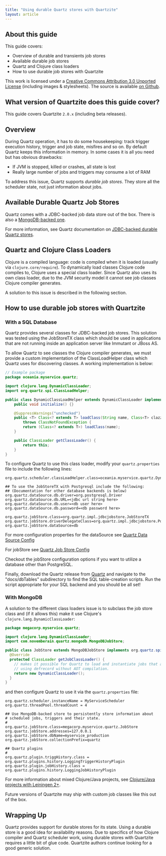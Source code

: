 ```yaml
---
title: "Using durable Quartz stores with Quartzite"
layout: article
---
```


## About this guide

This guide covers:

 * Overview of durable and transients job stores
 * Available durable job stores
 * Quartz and Clojure class loaders
 * How to use durable job stores with Quartzite

This work is licensed under a <a rel="license" href="http://creativecommons.org/licenses/by/3.0/">Creative Commons Attribution 3.0 Unported License</a> (including images & stylesheets). The source is available [on Github](https://github.com/clojurewerkz/quartzite.docs).


## What version of Quartzite does this guide cover?

This guide covers Quartzite `2.0.x` (including beta releases).


## Overview

During Quartz operation, it has to do some housekeeping: track trigger execution history,
trigger and job state, misfires and so on. By default Quartz keeps this information
in memory. In some cases it is all you need but has obvious drawbacks:

 * If JVM is stopped, killed or crashes, all state is lost
 * Really large number of jobs and triggers may consume a lot of RAM

To address this issue, Quartz supports *durable job stores*. They
store all the scheduler state, not just information about jobs.


## Available Durable Quartz Job Stores

Quartz comes with a JDBC-backed job data store out of the box. There is also a [MongoDB-backed one](https://github.com/michaelklishin/quartz-mongodb).

For more information, see Quartz documentation on [JDBC-backed durable Quartz stores](http://quartz-scheduler.org/documentation/quartz-2.x/configuration/ConfigJobStoreTX).


## Quartz and Clojure Class Loaders

Clojure is a compiled language: code is compiled when it is loaded (usually via `clojure.core/require`). To dynamically
load classes Clojure code compiles to, Clojure uses a special class loader. Since Quartz also uses its own class loader,
due to the JVM security model it cannot see job classes Clojure compiler generates.

A solution to this issue is described in the following section.


## How to use durable job stores with Quartzite

### With a SQL Database

Quartz provides several classes for JDBC-backed job stores. This solution was
tested using the JobStoreTX class which should be used in applications that
are not running inside an application server like Immutant or JBoss AS.

To allow Quartz to see classes the Clojure compiler generates, we must provide a
custom implementation of the ClassLoadHelper class which Quartz uses for
discovering classes. A working implementation is below:

``` java
// Example package
package oceania.myservice.quartz;

import clojure.lang.DynamicClassLoader;
import org.quartz.spi.ClassLoadHelper;

public class DynamicClassLoadHelper extends DynamicClassLoader implements ClassLoadHelper {
    public void initialize() {}

    @SuppressWarnings("unchecked")
    public <T> Class<? extends T> loadClass(String name, Class<T> clazz)
        throws ClassNotFoundException {
        return (Class<? extends T>) loadClass(name);
    }

    public ClassLoader getClassLoader() {
        return this;
    }
}
```


To configure Quartz to use this class loader, modify your `quartz.properties` file
to include the following lines:

```
org.quartz.scheduler.classLoadHelper.class=oceania.myservice.quartz.DynamicClassLoadHelper

## To use the JobStoreTX with Postgresql include the following:
## (Documentation for other database backends is below)
org.quartz.dataSource.db.driver=org.postgresql.Driver
org.quartz.dataSource.db.URL=<jdbc url string here>
org.quartz.dataSource.db.user=<db user here>
org.quartz.dataSource.db.password=<db password here>

org.quartz.jobStore.class=org.quartz.impl.jdbcjobstore.JobStoreTX
org.quartz.jobStore.driverDelegateClass=org.quartz.impl.jdbcjobstore.PostgreSQLDelegate
org.quartz.jobStore.dataSource=db
```

For more configuration properties for the dataSource see [Quartz Data Source Config](http://quartz-scheduler.org/documentation/quartz-2.2.x/configuration/ConfigDataSources)

For jobStore see [Quartz Job Store Config](http://quartz-scheduler.org/documentation/quartz-2.2.x/configuration/ConfigJobStoreTX)

Checkout the jobStore configuration options if you want to utilize a database other than PostgreSQL.


Finally, download the Quartz release from [Quartz](http://quartz-scheduler.org/downloads) and navigate to the "docs/dbTables" subdirectory to find the SQL table-creation scripts. Run the script appropriate for your SQL backend and you should be all set!


### With MongoDB

A solution to the different class loaders issue is to subclass the job store class and (if it allows this) make it use
Clojure's `clojure.lang.DynamicClassLoader`:

``` java
package megacorp.myservice.quartz;

import clojure.lang.DynamicClassLoader;
import com.novemberain.quartz.mongodb.MongoDBJobStore;

public class JobStore extends MongoDBJobStore implements org.quartz.spi.JobStore {
  @Override
  protected ClassLoader getJobClassLoader() {
    // makes it possible for Quartz to load and instantiate jobs that are defined
    // using defrecord without AOT compilation.
    return new DynamicClassLoader();
  }
}
```

and then configure Quartz to use it via the `quartz.properties` file:

```
org.quartz.scheduler.instanceName = MyServiceScheduler
org.quartz.threadPool.threadCount = 4

## Use MongoDB-backed store to persistently store information about
# scheduled jobs, triggers and their state.
#
org.quartz.jobStore.class=megacorp.myservice.quartz.JobStore
org.quartz.jobStore.addresses=127.0.0.1
org.quartz.jobStore.dbName=myservice_production
org.quartz.jobStore.collectionPrefix=quartz

## Quartz plugins
#
org.quartz.plugin.triggHistory.class = org.quartz.plugins.history.LoggingTriggerHistoryPlugin
org.quartz.plugin.jobHistory.class = org.quartz.plugins.history.LoggingJobHistoryPlugin
```

For more information about mixed Clojure/Java projects, see [Clojure/Java projects with Leiningen 2+](https://github.com/technomancy/leiningen/blob/master/doc/MIXED_PROJECTS.md).

Future versions of Quartzite may ship with custom job classes like this out of the box.


## Wrapping Up

Quartz provides support for durable stores for its state. Using a durable store
is a good idea for availability reasons. Due to specifics of how Clojure compiler
and Quartz scheduler work, using durable stores with Quartzite requires a little
bit of glue code. Quartzite authors continue looking for a good generic solution.
